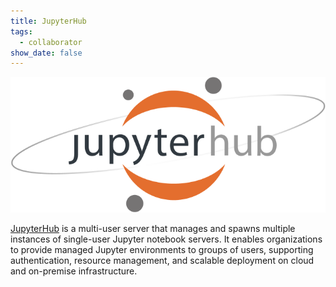 ```yaml
---
title: JupyterHub
tags:
  - collaborator
show_date: false
---
```


![](featured.png)

[JupyterHub](https://jupyter.org/hub) is a multi-user server that manages and spawns multiple instances of single-user Jupyter notebook servers. It enables organizations to provide managed Jupyter environments to groups of users, supporting authentication, resource management, and scalable deployment on cloud and on-premise infrastructure.